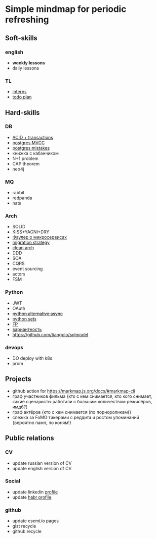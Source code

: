 # Simple mindmap for periodic refreshing 

## Soft-skills

### english
- **weekly lessons**
- daily lessons

### TL 
- [interns](https://habr.com/ru/company/raiffeisenbank/blog/526342/)
- [todo plan](https://tlroadmap.io/guide.html#%D0%B4%D0%BB%D1%8F-%D1%81%D0%BE%D1%81%D1%82%D0%B0%D0%B2%D0%BB%D0%B5%D0%BD%D0%B8%D1%8F-%D0%BF%D0%BB%D0%B0%D0%BD%D0%B0-%D1%80%D0%B0%D0%B7%D0%B2%D0%B8%D1%82%D0%B8%D1%8F)


## Hard-skills

### DB
- [ACID + transactions](https://postgrespro.ru/docs/postgrespro/10/tutorial-transactions)
- [postgres MVCC](https://habr.com/ru/company/postgrespro/blog/442804/)
- [postgres mistakes](https://habr.com/ru/company/postgrespro/blog/443792/)
- книжка с кабанчиком
- N+1 problem
- CAP theorem
- neo4j

### MQ
- rabbit
- redpanda
- nats

### Arch
- SOLID
- KISS+YAGNI+DRY
- [Фаулер о микросервисах](https://habr.com/ru/post/249183/)
- [migration strategy](https://roadmap.sh/backend)
- [clean arch](https://habr.com/ru/company/exness/blog/494370/)
- DDD
- SOA
- CQRS
- event sourcing
- actors
- FSM


### Python
- JWT
- OAuth
- ~~[python alternative async](https://github.com/python-trio/trio)~~
- [python sets](https://habr.com/ru/post/516858/)
- [FP](https://habr.com/ru/post/505928/)
- [вариантность](https://habr.com/ru/post/218753/)
- <https://github.com/tiangolo/sqlmodel>

### devops
- DO deploy with k8s
- prom

## Projects
- github action for <https://markmap.js.org/docs/#markmap-cli>
- граф участников фильма {кто с кем снимается, кто кого снимает, какие сценаристы работали с большим количеством режисёров, имдб?}
- граф актёров {кто с кем снимается (по порнороликам)}
- слежка за FoMO тикерами с реддита и ростом упоминаний {вероятно памп, по коням!}

## Public relations

### CV
- update russian version of CV
- update english version of CV

### Social
- update linkedin [profile](https://www.linkedin.com/in/esemi/)
- update [habr profile](https://career.habr.com/esemi)

### github
- update esemi.io pages
- gist recycle
- github recycle
